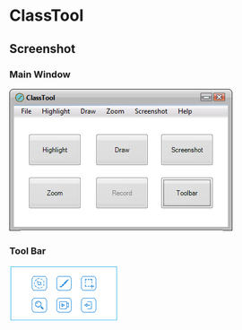 # ClassTool

## Screenshot 
### Main Window
![ClassTool-Main](https://github.com/c-southwest/ClassTool/blob/main/img/ClassTool.png)

### Tool Bar
![ClassTool-Toolbar](https://github.com/c-southwest/ClassTool/blob/main/img/ToolBar.png)